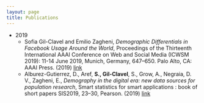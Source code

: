 ```yaml
---
layout: page
title: Publications
---
```


* 2019
  * Sofia Gil-Clavel and Emilio Zagheni, *Demographic Differentials in Facebook Usage Around the World*, Proceedings of the Thirteenth International AAAI Conference on Web and Social Media (ICWSM 2019): 11-14 June 2019, Munich, Germany, 647–650. Palo Alto, CA: AAAI Press. (2019) [link](https://aaai.org/ojs/index.php/ICWSM/article/view/3263)
  * Alburez-Gutierrez, D., Aref, **S., Gil-Clavel**, S., Grow, A., Negraia, D. V., Zagheni, E., *Demography in the digital era: new data sources for population research*, Smart statistics for smart applications : book of short papers SIS2019, 23–30, Pearson. (2019) [link](https://osf.io/preprints/socarxiv/24jp7/)


